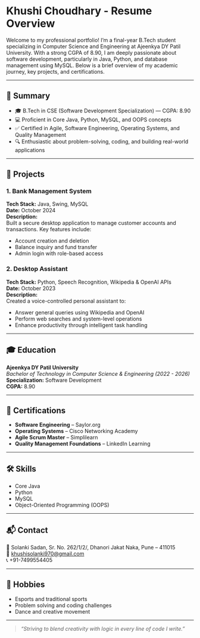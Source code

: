 # Khushi Choudhary - Resume Overview

Welcome to my professional portfolio! I’m a final-year B.Tech student specializing in Computer Science and Engineering at Ajeenkya DY Patil University. With a strong CGPA of 8.90, I am deeply passionate about software development, particularly in Java, Python, and database management using MySQL. Below is a brief overview of my academic journey, key projects, and certifications.

---

## 📌 Summary

- 🎓 B.Tech in CSE (Software Development Specialization) — CGPA: 8.90
- 💻 Proficient in Core Java, Python, MySQL, and OOPS concepts
- ✅ Certified in Agile, Software Engineering, Operating Systems, and Quality Management
- 🔍 Enthusiastic about problem-solving, coding, and building real-world applications

---

## 💼 Projects

### 1. Bank Management System  
**Tech Stack:** Java, Swing, MySQL  
**Date:** October 2024  
**Description:**  
Built a secure desktop application to manage customer accounts and transactions. Key features include:
- Account creation and deletion  
- Balance inquiry and fund transfer  
- Admin login with role-based access  

### 2. Desktop Assistant  
**Tech Stack:** Python, Speech Recognition, Wikipedia & OpenAI APIs  
**Date:** October 2023  
**Description:**  
Created a voice-controlled personal assistant to:
- Answer general queries using Wikipedia and OpenAI  
- Perform web searches and system-level operations  
- Enhance productivity through intelligent task handling  

---

## 🎓 Education

**Ajeenkya DY Patil University**  
_Bachelor of Technology in Computer Science & Engineering (2022 - 2026)_  
**Specialization:** Software Development  
**CGPA:** 8.90  

---

## 📜 Certifications

- **Software Engineering** – Saylor.org  
- **Operating Systems** – Cisco Networking Academy  
- **Agile Scrum Master** – Simplilearn  
- **Quality Management Foundations** – LinkedIn Learning  

---

## 🛠️ Skills

- Core Java  
- Python  
- MySQL  
- Object-Oriented Programming (OOPS)  

---

## 📬 Contact

📍 Solanki Sadan, Sr. No. 262/1/2/, Dhanori Jakat Naka, Pune – 411015  
📧 khushisolanki970@gmail.com  
📞 +91-7499554405  

---

## 🌟 Hobbies

- Esports and traditional sports  
- Problem solving and coding challenges  
- Dance and creative movement  

---

> _“Striving to blend creativity with logic in every line of code I write.”_  
